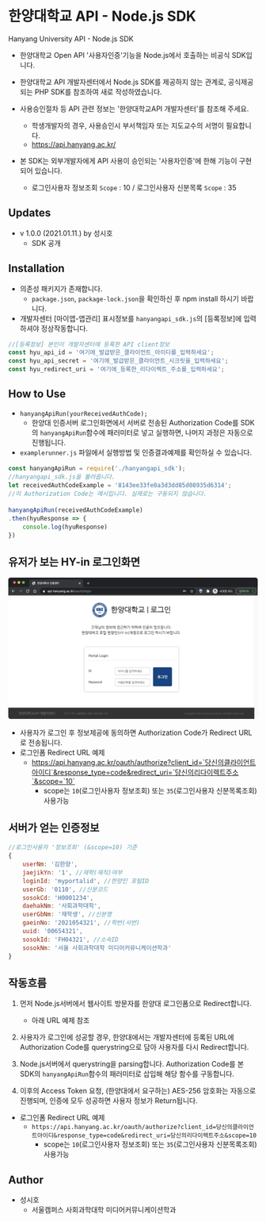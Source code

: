 # 한양대학교 API - Node.js SDK

Hanyang University API - Node.js SDK
- 한양대학교 Open API '사용자인증'기능을 Node.js에서 호출하는 비공식 SDK입니다.

- 한양대학교 API 개발자센터에서 Node.js SDK를 제공하지 않는 관계로,
  공식제공되는 PHP SDK를 참조하여 새로 작성하였습니다.
- 사용승인절차 등 API 관련 정보는 '한양대학교API 개발자센터'를 참조해 주세요.
  - 학생개발자의 경우, 사용승인시 부서책임자 또는 지도교수의 서명이 필요합니다.
  - https://api.hanyang.ac.kr/
- 본 SDK는 외부개발자에게 API 사용이 승인되는 '사용자인증'에 한해 기능이 구현되어 있습니다.
  - 로그인사용자 정보조회 `Scope` : 10 / 로그인사용자 신분목록 `Scope` : 35

## Updates
- v 1.0.0 (2021.01.11.) by 성시호
  - SDK 공개

## Installation
* 의존성 패키지가 존재합니다.
  * `package.json`, `package-lock.json`을 확인하신 후
  npm install 하시기 바랍니다.
* 개발자센터 [마이앱-앱관리] 표시정보를 `hanyangapi_sdk.js`의 [등록정보]에 입력하셔야 정상작동합니다.
``` js
//[등록정보] 본인이 개발자센터에 등록한 API client정보
const hyu_api_id = '여기에_발급받은_클라이언트_아이디를_입력하세요';
const hyu_api_secret = '여기에_발급받은_클라이언트_시크릿을_입력하세요';
const hyu_redirect_uri = '여기에_등록한_리다이렉트_주소를_입력하세요';
```

## How to Use
- `hanyangApiRun(yourReceivedAuthCode);`
  - 한양대 인증서버 로그인화면에서 서버로 전송된 Authorization Code를 SDK의
  `hanyangApiRun`함수에 패러미터로 넣고 실행하면, 나머지 과정은 자동으로 진행됩니다.
- `examplerunner.js` 파일에서 실행방법 및 인증결과예제를 확인하실 수 있습니다.
``` js
const hanyangApiRun = require('./hanyangapi_sdk');
//hanyangapi_sdk.js을 불러옵니다.
let receivedAuthCodeExample = '8143ee33fe0a3d3dd85d08935d6314';
//이 Authorization Code는 예시입니다. 실제로는 구동되지 않습니다.

hanyangApiRun(receivedAuthCodeExample)
.then(hyuResponse => {
    console.log(hyuResponse)
})
```

## 유저가 보는 HY-in 로그인화면
![user_login_form](./img/user_login_form.png)
- 사용자가 로그인 후 정보제공에 동의하면 Authorization Code가 Redirect URL로 전송됩니다.
- 로그인폼 Redirect URL 예제
  - https://api.hanyang.ac.kr/oauth/authorize?client_id=`당신의클라이언트아이디`&response_type=code&redirect_uri=`당신의리다이렉트주소`&scope=`10`
    -  scope는 `10`(로그인사용자 정보조회) 또는 `35`(로그인사용자 신분목록조회) 사용가능
  
## 서버가 얻는 인증정보
``` js
//로그인사용자 '정보조회' (&scope=10) 기준
{
    userNm: '김한양',
    jaejikYn: '1', //재학(재직)여부
    loginId: 'myportalid', //한양인 포털ID
    userGb: '0110', //신분코드
    sosokCd: 'H0001234',
    daehakNm: '사회과학대학', 
    userGbNm: '재학생', //신분명
    gaeinNo: '2021054321', //학번(사번)
    uuid: '00654321',
    sosokId: 'FH04321', //소속ID
    sosokNm: '서울 사회과학대학 미디어커뮤니케이션학과'
}
```

## 작동흐름
1. 먼저 Node.js서버에서 웹사이트 방문자를 한양대 로그인폼으로 Redirect합니다.
   * 아래 URL 예제 참조

2. 사용자가 로그인에 성공할 경우, 한양대에서는 개발자센터에 등록된 URL에
   Authorization Code를 querystring으로 담아 사용자를 다시 Redirect합니다.

3. Node.js서버에서 querystring을 parsing합니다. Authorization Code를
   본 SDK의 `hanyangApiRun`함수의 패러미터로 삽입해 해당 함수를 구동합니다.

4. 이후의 Access Token 요청, (한양대에서 요구하는) AES-256 암호화는
   자동으로 진행되며, 인증에 모두 성공하면 사용자 정보가 Return됩니다.
 
* 로그인폼 Redirect URL 예제
  * `https://api.hanyang.ac.kr/oauth/authorize?client_id=당신의클라이언트아이디&response_type=code&redirect_uri=당신의리다이렉트주소&scope=10`
    * scope는 `10`(로그인사용자 정보조회) 또는 `35`(로그인사용자 신분목록조회) 사용가능
## Author

- 성시호
  - 서울캠퍼스 사회과학대학 미디어커뮤니케이션학과